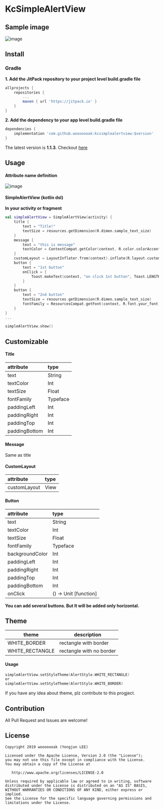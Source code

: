 # KcSimpleAlertView

## Sample image

![image](https://user-images.githubusercontent.com/18481078/62819785-164a4c80-bb95-11e9-9fda-f293a4578780.png)

## Install

### Gradle

**1. Add the JitPack repository to your project level build.gradle file**

```groovy
allprojects {
    repositories {
        ...
        maven { url 'https://jitpack.io' }
    }
}
```

**2. Add the dependency to your app level build.gradle file**

```groovy
dependencies {
    implementation 'com.github.wooooooak:kcsimplealertview:$version'
}
```

The latest version is **1.1.3**. Checkout [here](https://github.com/wooooooak/KcSimpleAlertView/releases)

## Usage

#### Attribute name definition

![image](https://user-images.githubusercontent.com/18481078/62819713-efd7e180-bb93-11e9-81f6-4b69365b5c83.png)

#### SimpleAlertView (kotlin dsl)

**In your activity or fragment**

```kotlin
val simpleAlertView = SimpleAlertView(activity) {
    title {
        text = "Title!"
        textSize = resources.getDimension(R.dimen.sample_text_size)
    }
    message {
        text = "this is message"
        textColor = ContextCompat.getColor(context, R.color.colorAccent)
    }
    customLayout = LayoutInflater.from(context).inflate(R.layout.custom_layout, null, false)
    button {
        text = "1st button"
        onClick = {
            Toast.makeText(context, "on click 1st button", Toast.LENGTH_SHORT).show()
        }
    }
    button {
        text = "2nd button"
        textSize = resources.getDimension(R.dimen.sample_text_size)
        fontFamily = ResourcesCompat.getFont(context, R.font.your_font)
    }
}
...

simpleAlertView.show()
```

## Customizable

#### Title

| attribute     | type     |
| :------------ | :------- |
| text          | String   |
| textColor     | Int      |
| textSize      | Float    |
| fontFamily    | Typeface |
| paddingLeft   | Int      |
| paddingRight  | Int      |
| paddingTop    | Int      |
| paddingBottom | Int      |

#### Message

Same as title

#### CustomLayout

| attribute    | type |
| :----------- | :--- |
| customLayout | View |

#### Button

| attribute       | type                  |
| :-------------- | :-------------------- |
| text            | String                |
| textColor       | Int                   |
| textSize        | Float                 |
| fontFamily      | Typeface              |
| backgroundColor | Int                   |
| paddingLeft     | Int                   |
| paddingRight    | Int                   |
| paddingTop      | Int                   |
| paddingBottom   | Int                   |
| onClick         | () -> Unit [function] |

**You can add several buttons. But It will be added only horizontal.**

## Theme

| theme           | description              |
| --------------- | ------------------------ |
| WHITE_BORDER    | rectangle with border    |
| WHITE_RECTANGLE | rectangle with no border |

#### Usage

```kotlin
simpleAlertView.setStyleTheme(AlertStyle.WHITE_RECTANGLE)
or
simpleAlertView.setStyleTheme(AlertStyle.WHITE_BORDER)
```

If you have any idea about theme, plz contribute to this progject.

## Contribution

All Pull Request and Issues are welcome!

## License

```
Copyright 2019 wooooooak (Yongjun LEE)

Licensed under the Apache License, Version 2.0 (the "License");
you may not use this file except in compliance with the License.
You may obtain a copy of the License at

   http://www.apache.org/licenses/LICENSE-2.0

Unless required by applicable law or agreed to in writing, software
distributed under the License is distributed on an "AS IS" BASIS,
WITHOUT WARRANTIES OR CONDITIONS OF ANY KIND, either express or implied.
See the License for the specific language governing permissions and
limitations under the License.
```

